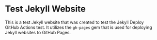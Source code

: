 # Test Jekyll Website

This is a test Jekyll website that was created to test the Jekyll Deploy GitHub Actions test. It utilizes the `gh-pages` gem that is used for deploying Jekyll websites to GitHub Pages.
